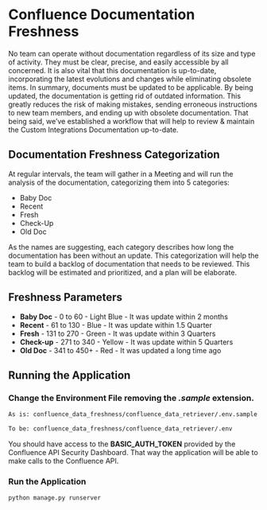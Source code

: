 # Confluence Documentation Freshness

No team can operate without documentation regardless of its size and type of activity. They must be clear, precise, and easily accessible by all concerned. It is also vital that this documentation is up-to-date, incorporating the latest evolutions and changes while eliminating obsolete items. In summary, documents must be updated to be applicable. By being updated, the documentation is getting rid of outdated information. This greatly reduces the risk of making mistakes, sending erroneous instructions to new team members, and ending up with obsolete documentation. That being said, we’ve established a workflow that will help to review & maintain the Custom Integrations Documentation up-to-date.

## Documentation Freshness Categorization

At regular intervals, the team will gather in a Meeting and will run the analysis of the documentation, categorizing them into 5 categories:

- Baby Doc
- Recent
- Fresh
- Check-Up
- Old Doc

As the names are suggesting, each category describes how long the documentation has been without an update. This categorization will help the team to build a backlog of documentation that needs to be reviewed. This backlog will be estimated and prioritized, and a plan will be elaborate.

## Freshness Parameters

- **Baby Doc**  - 0 to 60        - Light Blue  - It was update within 2 months
- **Recent**    - 61 to 130      - Blue        - It was update within 1.5 Quarter
- **Fresh**     - 131 to 270     - Green       - It was update within 3 Quarters
- **Check-up**  - 271 to 340     - Yellow      - It was update within 5 Quarters
- **Old Doc**   - 341 to 450+    - Red         - It was updated  a long time ago

## Running the Application

### Change the Environment File removing the *.sample* extension.


```sh
As is: confluence_data_freshness/confluence_data_retriever/.env.sample

To be: confluence_data_freshness/confluence_data_retriever/.env
```

You should have access to the **BASIC_AUTH_TOKEN** provided by the Confluence API Security Dashboard. That way the application will be able to make calls to the Confluence API.

### Run the Application

```sh
python manage.py runserver
```
